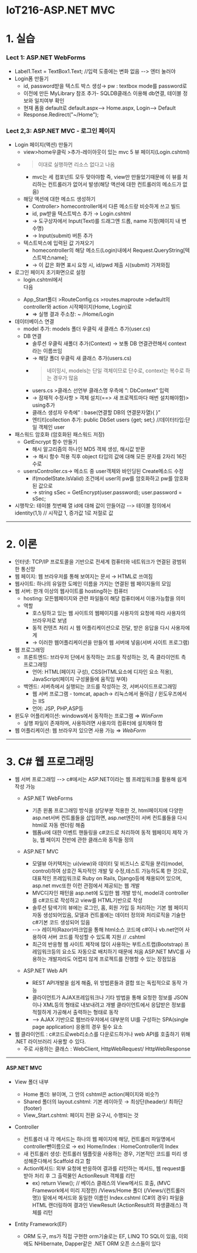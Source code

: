 # IoT216-ASP.NET MVC
# 1. 실습
### Lect 1: ASP.NET WebForms
- Label1.Text = TextBox1.Text;  //입력 도중에는 변화 없음 --> 엔터 눌러야
- Login폼 만들기
    - id, password받을 텍스트 박스 생성→ pw : textbox mode를 password로 
    - 이전에 만든 MyLibrary 참조 추가- SQLDB클래스 이용해 db연결, 테이블 정보와 일치여부 확인
  - 현재 폼을 default로 default.aspx--> Home.aspx, Login--> Default 
  - Response.Redirect("~/Home");

### Lect 2,3: ASP.NET MVC - 로그인 페이지
- Login 페이지(액션) 만들기
  - view>home우클릭 >추가-레이아웃이 있는 mvc 5 뷰 페이지(Login.cshtml)
  - > 이대로 실행하면 리소스 없다고 나옴
    - mvc는 세 컴포넌트 모두 맞아야함 즉, view만 만들었기때문에 이 뷰를 처리하는 컨트롤러가 없어서 발생(해당 액션에 대한 컨트롤러의 메소드가 없음)
  - 해당 액션에 대한 메소드 생성하기
    - Controller> homecontroller에서 다른 메소드랑 비슷하게 쓰고 빌드
    - id, pw받을 텍스트박스 추가 → Login.cshtml
    - → 도구상자에서 Input(Text)를 드래그앤 드롭, name 지정(페이지 내 변수명)
    - → Input(submit) 버튼 추가
  - 텍스트박스에 입력된 값 가져오기
    - homecontroller의 해당 메소드(Login)내에서 Request.QueryString[텍스트박스name];
    - → 이 값은 화면 표시 요청 시, id/pwd 제출 시(submit) 가져와짐
- 로그인 페이지 초기화면으로 설정
  - login.cshtml에서 <div class> 다음<form asp-controller=”Home” asp-action=”Login”>
  - App_Start폴더 >RouteConfig.cs >routes.maproute >default의 controller와 action 시작페이지(Home, Login)로
    - ⇒ 실행 결과 주소창: ~ /Home/Login
- 데이터베이스 연결
  - model 추가: models 폴더 우클릭 새 클래스 추가(user.cs)
  - DB 연결
    - 솔루션 우클릭 새폴더 추가(Context) → 보통 DB 연결관련해서 context라는 이름쓰임
    - → 해당 폴더 우클릭 새 클래스 추가(users.cs)
    - > 네이밍시, models는 단일 객체이므로 단수로, context는 복수로 하는 경우가 많음
    - users.cs >클래스 선언부 클래스명 우측에 “: DbContext” 입력
    - → 잠재적 수정사항 > 객체 설치(==> 새 프로젝트마다 매번 설치해야함)> using추가
    - 클래스 생성자 우측에” : base(연결할 DB의 연결문자열){ }”
    - 엔티티collection 추가: public DbSet<user> users {get; set;}  //데이터타입:단일 객체인 user
- 패스워드 암호화 (암호화된 패스워드 저장)
  - GetEncrypt 함수 만들기 
    - 해시 알고리즘의 하나인 MD5 객체 생성, 해시값 받환
    - → 해시 함수 적용 직후 object 타입의 값에 대해 모든 문자를 2자리 16진수로
  - usersController.cs→  메소드 중 user객체와 바인딩된 Create메소드 수정
    - if(modelState.IsValid) 조건에서 user의 pw를 암호화하고 pw를 암호화된 값으로
    - → string sSec = GetEncrypt(user.password);  user.password = sSec;
- 시행착오: 테이블 첫번째 열 id에 대해 값이 안들어감 --> 테이블 정의에서 identity(1,1)  // 시작값 1, 증가값 1로 저절로 값 

---------
# 2. 이론
- 인터넷: TCP/IP 프로토콜을 기반으로 전세계 컴퓨터와 네트워크가 연결된 광범위한 통신망
- 웹 페이지: 웹 브라우저를 통해 보여지는 문서 → HTML로 쓰여짐
- 웹사이트: 하나의 유일한 도메인 이름을 가지는 연결된 웹 페이지들의 모임
- 웹 서버: 한개 이상의 웹사이트를 hosting하는 컴퓨터
    - hosting: 모든웹페이지와 관련 파일들이 해당 컴퓨터에서 이용가능함을 의미
  - 역할
    - 호스팅하고 있는 웹 사이트의 웹페이지를 사용자의 요청에 따라 사용자의 브라우저로 보냄
    - 동적 컨텐츠 처리 시 웹 어플리케이션으로 전달, 받은 응답을 다시 사용자에게
    - → 이러한 웹어플리케이션을 만들어 웹 서버에 넣음(서버 사이트 프로그램)
- 웹 프로그래밍
  - 프론트엔드: 브라우저 단에서 동작하는 코드를 작성하는 것, 즉 클라이언트 측 프로그래밍
    - 언어: HTML(페이지 구성), CSS(HTML요소에 디자인 요소 적용), JavaScript(페이지 구성물들에 움직임 부여) 
  - 백엔드: 서버측에서 실행되는 코드를 작성하는 것, 서버사이드프로그래밍
    - 웹 서버 프로그램 - tomcat, apach-> 리눅스에서 돌아감 / 윈도우즈에서는 IIS
    - 언어: JSP, PHP,ASP등 
- 윈도우 어플리케이션: windows에서 동작하는 프로그램 ⇒ *WinForm*
  - 실행 파일이 존재하며, 사용하려면 사용자의 컴퓨터에 설치해야 함
- 웹 어플리케이션: 웹 브라우저 있으면 사용 가능 ⇒ *WebForm* 
--------
# 3. C# 웹 프로그래밍
- 웹 서버 프로그래밍 --> c#에서는 ASP.NET이라는 웹 프레임워크를 활용해 쉽게 작성 가능
  - ASP.NET WebForms
    - 기존 윈폼 프로그래밍 방식을 상당부분 적용한 것, html페이지에 다양한 asp.net서버 컨트롤들을 삽입하면, asp.net엔진이 서버 컨트롤들을 다시 html로 자동 렌더링 해줌
    - 웹폼ui에 대한 이벤트 핸들링을 c#코드로 처리하여 동적 웹페이지 제작 가능, 웹 페이지 전반에 관한 클래스와 동작들 정의
  - ASP.NET MVC
    - 모델뷰 아키텍처는 ui(view)와 데이터 및 비즈니스 로직을 분리(model, control)하여 상호간 독자적인 개발 및 수정,테스트 가능하도록 한 것으로, 대표적인 프레임워크로 Ruby on Rails, Django등에 채용되어 있으며, asp.net mvc또한 이런 관점에서 제공되는 웹 개발
    - MVC디자인 패턴을 asp.net에 도입한 웹 개발 방식, model과 controller를 c#코드로 작성하고 view를 HTML기반으로 작성
    - 솔루션 탐색기의 뷰에는 로그인, 홈, 회원 가입 등 처리하는 기본 웹 페이지 자동 생성되어있음, 모델과 컨트롤에는 데이터 정의와 처리로직을 기술한 c#기본 코드 생성되어 있음
    - --> 레이저(Razor)마크업을 통해 html소스 코드에 c#이나 vb.net언어 사용하여 서버 코드를 작성할 수 있도록 지원  //  .cshtml
    - 최근의 반응형 웹 사이트 제작에 많이 사용하는 부트스트랩(Bootstrap) 프레임워크등의 요소도 자동으로 배치하기 때문에 처음 ASP.NET MVC를 사용하는 개발자라도 어렵지 않게 프로젝트를 진행할 수 있는 장점있음

  - ASP.NET Web API
    - REST API개발을 쉽게 해줌, 위 방법론들과 결합 또는 독립적으로 동작 가능
    - 클라이언트가 AJAX프레임워크나 기타 방법을 통해 요청한 정보를 JSON이나 XML등의 형태로 내보내려고 개별 클라이언트에서 응답받은 정보를 적절하게 가공해서 출력하는 형태로 동작
    - --> AJAX 기반으로 웹브라우저에서 대부분의 UI를 구성하는 SPA(single page application) 응용의 경우 필수 요소
- 웹 클라이언트 : c#코드로web리소스를 다운로드하거나 web API를 호출하기 위해 .NET 라이브러리 사용할 수 있다.
  - 주로 사용하는 클래스 : WebClient, HttpWebRequest/ HttpWebResponse
----------
#### ASP.NET MVC
- View 폴더 내부
  - Home 폴더: 뷰이며, 그 안의 cshtml은 action(페이지와 비슷?)
  - Shared 폴더의 layout.cshtml: 기본 레이아웃 → 최상단(header)/ 최하단(footer)
  - View_Start.cshtml: 페이지 전환 요구시, 수행되는 것

- Controller
  - 컨트롤러 내 각 메서드는 하나의 웹 페이지에 해당, 컨트롤러 파일명에서 controller뺀이름으로 → ex) Home/Index : HomeController의 Index
  - 새 컨트롤러 생성: 컨트롤러 템플릿을 사용하는 경우, 기본적인 코드를 미리 생성해준다해서 Scaffold 라고 함
  - Action메서드: 외부 요청에 반응하여 결과를 리턴하는 메서드, 웹 request를 받아 처리 후 그 출력물인 ActionResult 객체를 리턴
    - ex) return View();	// 베이스 클래스의 View메서드 호출, (MVC Framework에서 미리 지정한) /Views/Home 폴더 (/Views/{컨트롤러명}) 밑에서 메서드와 동일한 이름인 Index.cshtml (C#의 경우) 파일을 HTML 랜더링하여 결과인 ViewResult (ActionResult의 파생클래스) 객체를 리턴

- Entity Framework(EF)
  - ORM 도구, ms가 직접 구현한 orm기술로는 EF, LINQ TO SQL이 있음, 이외에도 NHibernate, Dapper같은 .NET ORM 오픈 소스들이 있다



